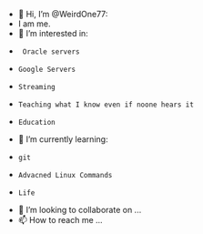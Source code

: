 - 👋 Hi, I’m @WeirdOne77:
-    I am me.
- 👀 I’m interested in:
-      Oracle servers
-     Google Servers
-     Streaming
-     Teaching what I know even if noone hears it
-     Education
      
- 🌱 I’m currently learning:
-     git
-     Advacned Linux Commands
-     Life
      
      
- 💞️ I’m looking to collaborate on ...
- 📫 How to reach me ...

<!---
WeirdOne77/WeirdOne77 is a ✨ special ✨ repository because its `README.md` (this file) appears on your GitHub profile.
You can click the Preview link to take a look at your changes.
--->
